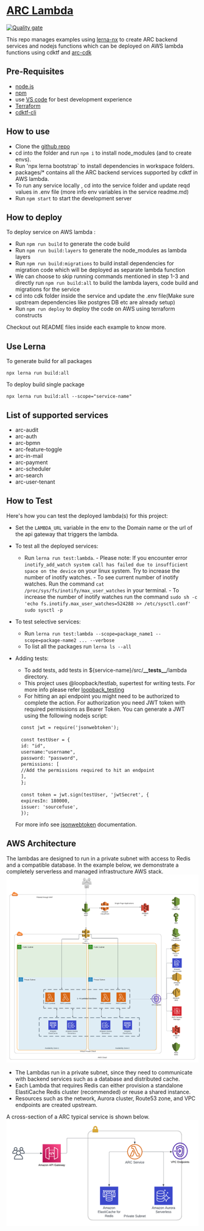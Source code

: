 # [ARC Lambda](https://github.com/sourcefuse/arc-lambda)

[![Quality gate](https://sonarcloud.io/api/project_badges/quality_gate?project=sourcefuse_arc-lambda)](https://sonarcloud.io/summary/new_code?id=sourcefuse_arc-lambda)

This repo manages examples using [lerna-nx](https://lerna.js.org/docs/getting-started) to create ARC backend services and nodejs functions which can be deployed on AWS lambda functions using cdktf and [arc-cdk](https://www.npmjs.com/package/arc-cdk)

## <a id="prereqs"></a> Pre-Requisites

- [node.js](https://nodejs.dev/download/)
- [npm](https://docs.npmjs.com/cli/v6/commands/npm-install)
- use [VS code](https://code.visualstudio.com/) for best development experience
- [Terraform](https://www.terraform.io/)
- [cdktf-cli](https://www.npmjs.com/package/cdktf-cli)

## How to use

- Clone the [github repo](https://github.com/sourcefuse/arc-lambda)
- cd into the folder and run `npm i` to install node_modules (and to create envs).
- Run 'npx lerna bootstrap` to install dependencies in workspace folders.
- packages/\* contains all the ARC backend services supported by cdktf in AWS lambda.
- To run any service locally , cd into the service folder and update reqd values in .env file (more info env variables in the service readme.md)
- Run `npm start` to start the development server

## How to deploy

To deploy service on AWS lambda :

- Run `npm run build` to generate the code build
- Run `npm run build:layers` to generate the node_modules as lambda layers
- Run `npm run build:migrations` to build install dependencies for migration code which will be deployed as separate lambda function
- We can choose to skip running commands mentioned in step 1-3 and directly run `npm run build:all` to build the lambda layers, code build and migrations for the service
- cd into cdk folder inside the service and update the .env file(Make sure upstream dependencies like postgres DB etc are already setup)
- Run `npm run deploy` to deploy the code on AWS using terraform constructs

Checkout out README files inside each example to know more.

## Use Lerna

To generate build for all packages

```
npx lerna run build:all
```

To deploy build single package

```
npx lerna run build:all --scope="service-name"
```

## List of supported services

- arc-audit
- arc-auth
- arc-bpmn
- arc-feature-toggle
- arc-in-mail
- arc-payment
- arc-scheduler
- arc-search
- arc-user-tenant

## How to Test

Here's how you can test the deployed lambda(s) for this project:

- Set the `LAMBDA_URL` variable in the env to the Domain name or the url of the api gateway that triggers the lambda.

- To test all the deployed services:

  - Run `lerna run test:lambda`. - Please note: If you encounter error `inotify_add_watch system call has failed due to insufficient space on the device` on your linux system. Try to increase the number of inotify watches. - To see current number of inotify watches. Run the command `cat /proc/sys/fs/inotify/max_user_watches` in your terminal. - To increase the number of inotify watches run the command `sudo sh -c 'echo fs.inotify.max_user_watches=524288 >> /etc/sysctl.conf'`
    `sudo sysctl -p`

- To test selective services:

  - Run `lerna run test:lambda --scope=package_name1 --scope=package-name2 ... --verbose`
  - To list all the packages run `lerna ls --all`

- Adding tests:

  - To add tests, add tests in ${service-name}/src/**\_\_tests\_\_**/lambda directory.
  - This project uses @loopback/testlab, supertest for writing tests. For more info please refer [loopback_testing](https://loopback.io/doc/en/lb4/Testing-your-application.html)
  - For hitting an api endpoint you might need to be authorized to complete the action. For authorization you need JWT token with required permissions as Bearer Token.
    You can generate a JWT using the following nodejs script:

  ```
    const jwt = require('jsonwebtoken');

    const testUser = {
    id: "id",
    username:"username",
    password: "password",
    permissions: [
    //Add the permissions required to hit an endpoint
    ],
    };

    const token = jwt.sign(testUser, 'jwtSecret', {
    expiresIn: 180000,
    issuer: 'sourcefuse',
    });
  ```

  For more info see [jsonwebtoken](https://www.npmjs.com/package/jsonwebtoken) documentation.

## AWS Architecture

The lambdas are designed to run in a private subnet with access to Redis and a compatible database. In the example below, we demonstrate a completely serverless and managed infrastructure AWS stack.
![ARC Lambda Baseline HLA](./static/arc_lambda_baseline_hla.png)

- The Lambdas run in a private subnet, since they need to communicate with backend services such as a database and distributed cache.
- Each Lambda that requires Redis can either provision a standalone ElastiCache Redis cluster (recommended) or reuse a shared instance.
- Resources such as the network, Aurora cluster, Route53 zone, and VPC endpoints are created upstream.

A cross-section of a ARC typical service is shown below.
![ARC Lambda Baseline HLA](./static/arc_lambda_cross_section.png)
